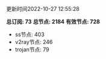 更新时间2022-10-27 12:55:28

**总订阅: 73**
**总节点: 2184**
**有效节点: 728**
- ss节点: 403
- v2ray节点: 246
- trojan节点: 79
